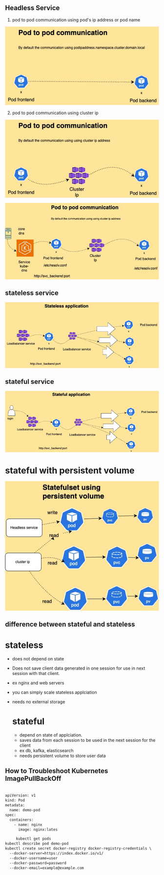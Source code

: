 ## Headless Service 

1. pod to pod communication using pod's ip address or pod name

![pod communication using ip](https://github.com/BlogMedium/Interview-Devops/blob/main/pod_communication.jpeg)

2. pod to pod communication using cluster ip
   
![pod communiation using service ip](https://github.com/BlogMedium/Interview-Devops/blob/main/serviceip.jpeg)

![pod communiation using service ip with dns ](https://github.com/BlogMedium/Interview-Devops/blob/main/dns.jpeg)

## stateless service


![stateless](https://github.com/BlogMedium/Interview-Devops/blob/main/stateless.jpeg)

## stateful service


![stateful](https://github.com/BlogMedium/Interview-Devops/blob/main/stateful.jpeg)

# stateful with persistent volume

![stateful_pv](https://github.com/BlogMedium/Interview-Devops/blob/main/statefil_pv.jpeg)

## difference between stateful and stateless

# stateless
* does not depend on state
* Does not save client data generated in one session for use in next session with that client.
* ex nginx and web servers
* you can simply scale stateless applciation
* needs no external storage

  # stateful
  
  * depend on state of applciation.
  * saves data from each session to be used in the next session for the client
  * ex db, kafka, elasticsearch
  * needs persistent volume to store user data

## How to Troubleshoot Kubernetes ImagePullBackOff

```

apiVersion: v1
kind: Pod
metadata:
  name: demo-pod
spec:
  containers:
    - name: nginx
      image: nginx:lates

```

``` kubectl apply -f pod.yaml
     kubectl get pods
kubectl describe pod demo-pod 
kubectl create secret docker-registry docker-registry-credentials \
  --docker-server=https://index.docker.io/v1/
  --docker-username=user
  --docker-password=password
  --docker-email=example@example.com

```





    




